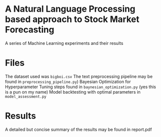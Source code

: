 # A Natural Language Processing based approach to Stock Market Forecasting
A series of Machine Learning experiments and their results

# Files
The dataset used was `bigboi.csv`
The text preprocessing pipeline may be found in `preprocessing_pipeline.py`)
Bayesian Optimization for Hyperparameter Tuning steps found in
`baynesian_optimization.py` (yes this is a pun on my name)
Model backtesting with optimal parameters in `model_assessment.py`

# Results
A detailed but concise summary of the results may be found in report.pdf
